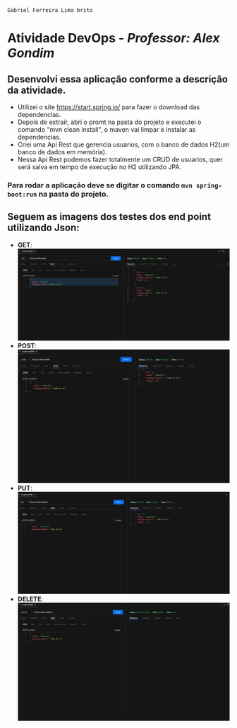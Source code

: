 ```
Gabriel Ferreira Lima brito
```

# Atividade DevOps - *Professor: Alex Gondim*

## Desenvolvi essa aplicação conforme a descrição da atividade.
- Utilizei o site <https://start.spring.io/> para fazer o download das dependencias.
- Depois de extrair, abri o promt na pasta do projeto e executei o comando "mvn clean install", o maven vai limpar e instalar as dependencias.
- Criei uma Api Rest que gerencia usuarios, com o banco de dados H2(um banco de dados em memória).
- Nessa Api Rest podemos fazer totalmente um CRUD de usuarios, quer será salva em tempo de execução no H2 utilizando JPA.

### Para rodar a aplicação deve se digitar o comando ```mvn spring-boot:run``` na pasta do projeto.

## Seguem as imagens dos testes dos end point utilizando Json:
- **GET**:
![GET](https://github.com/gabrielflb/atividade-web2/blob/main/web2/img/get.PNG)
- **POST**:
![POST](https://github.com/gabrielflb/atividade-web2/blob/main/web2/img/post.PNG)
- **PUT**:
![PUT](https://github.com/gabrielflb/atividade-web2/blob/main/web2/img/put.PNG)
- **DELETE**:
![DELETE](https://github.com/gabrielflb/atividade-web2/blob/main/web2/img/delete.PNG)
